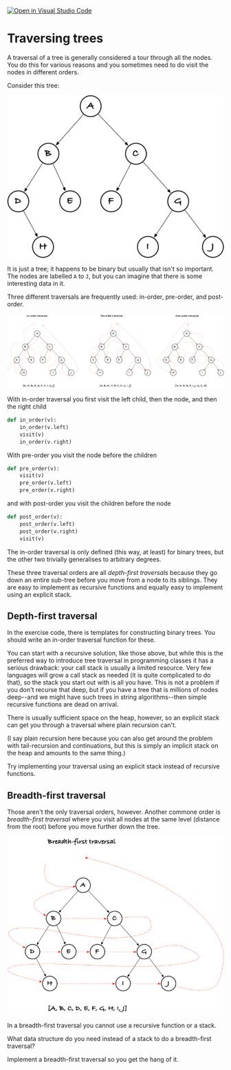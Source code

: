 [![Open in Visual Studio Code](https://classroom.github.com/assets/open-in-vscode-c66648af7eb3fe8bc4f294546bfd86ef473780cde1dea487d3c4ff354943c9ae.svg)](https://classroom.github.com/online_ide?assignment_repo_id=8635014&assignment_repo_type=AssignmentRepo)
# Traversing trees

A traversal of a tree is generally considered a tour through all the nodes. You do this for various reasons and you sometimes need to do visit the nodes in different orders.

Consider this tree:

![Binary tree](figs/tree.png)

It is just a tree; it happens to be binary but usually that isn't so important. The nodes are labelled `A` to `J`, but you can imagine that there is some interesting data in it.

Three different traversals are frequently used: in-order, pre-order, and post-order.

![Depth-first traversal](figs/depth-first-traversal.png)

With in-order traversal you first visit the left child, then the node, and then the right child

```python
def in_order(v):
    in_order(v.left)
    visit(v)
    in_order(v.right)
```

With pre-order you visit the node before the children

```python
def pre_order(v):
    visit(v)
    pre_order(v.left)
    pre_order(v.right)
```

and with post-order you visit the children before the node

```python
def post_order(v):
    post_order(v.left)
    post_order(v.right)
    visit(v)
```

The in-order traversal is only defined (this way, at least) for binary trees, but the other two trivially generalises to arbitrary degrees.

These three traversal orders are all *depth-first traversals* because they go down an entire sub-tree before you move from a node to its siblings. They are easy to implement as recursive functions and equally easy to implement using an explicit stack.

## Depth-first traversal

In the exercise code, there is templates for constructing binary trees. You should write an in-order traversal function for these.

You can start with a recursive solution, like those above, but while this is the preferred way to introduce tree traversal in programming classes it has a serious drawback: your call stack is usually a limited resource. Very few languages will grow a call stack as needed (it is quite complicated to do that), so the stack you start out with is all you have. This is not a problem if you don't recurse that deep, but if you have a tree that is millions of nodes deep--and we might have such trees in string algorithms--then simple recursive functions are dead on arrival.

There is usually sufficient space on the heap, however, so an explicit stack can get you through a traversal where plain recursion can't.

(I say plain recursion here because you can also get around the problem with tail-recursion and continuations, but this is simply an implicit stack on the heap and amounts to the same thing.)

Try implementing your traversal using an explicit stack instead of recursive functions.

## Breadth-first traversal

Those aren't the only traversal orders, however. Another commone order is *breadth-first traversal* where you visit all nodes at the same level (distance from the root) before you move further down the tree.

![Breadth-first traversal](figs/breadth-first-traversal.png)

In a breadth-first traversal you cannot use a recursive function or a stack.

What data structure do you need instead of a stack to do a breadth-first traversal?

Implement a breadth-first traversal so you get the hang of it.

